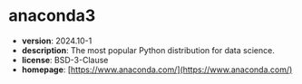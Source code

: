 # anaconda3

- **version**: 2024.10-1
- **description**: The most popular Python distribution for data science.
- **license**: BSD-3-Clause
- **homepage**: [https://www.anaconda.com/](https://www.anaconda.com/)

